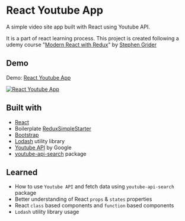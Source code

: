 # React Youtube App

A simple video site app built with React using Youtube API.

It is a part of react learning process. This project is created following a udemy course "[Modern React with Redux](https://www.udemy.com/react-redux/ "Modern React with Redux")" by [Stephen Grider](https://www.udemy.com/user/sgslo/ "Stephen Grider")

## Demo

Demo: [React Youtube App](https://react-youtube-app.netlify.com/ "React Youtube App")

[![React Youtube App](https://raw.githubusercontent.com/mimukit/react-youtube-app/master/screenshot/screenshot.png "React Youtube App")](https://react-youtube-app.netlify.com/ "React Youtube App")

## Built with
- [React](https://facebook.github.io/react/ "React")
- Boilerplate [ReduxSimpleStarter](https://github.com/StephenGrider/ReduxSimpleStarter "ReduxSimpleStarter")
- [Bootstrap](http://getbootstrap.com/ "Bootstrap")
- [Lodash](https://lodash.com/ "Lodash") utility library
- [Youtube API](https://developers.google.com/youtube/ "Youtube API") by Google
- [youtube-api-search](https://www.npmjs.com/package/youtube-api-search "youtube-api-search") package

## Learned
- How to use `Youtube API` and fetch data using `youtube-api-search` package
- Better understanding of React `props` & `states` properties
- React `class` based components and `function` based components
- `Lodash` utility library usage

